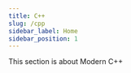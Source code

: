 ```yaml
---
title: C++
slug: /cpp
sidebar_label: Home
sidebar_position: 1
---
```


This section is about Modern C++
